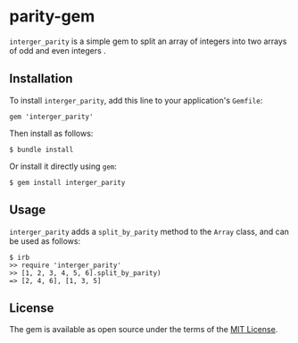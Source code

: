 # parity-gem

`interger_parity` is a simple gem to split an array of integers into two arrays of odd and even integers .

## Installation

To install `interger_parity`, add this line to your application's `Gemfile`:

```
gem 'interger_parity'
```

Then install as follows:

```
$ bundle install
```

Or install it directly using `gem`:

```
$ gem install interger_parity
```

## Usage

`interger_parity` adds a `split_by_parity` method to the `Array` class, and can be used as follows:

```
$ irb
>> require 'interger_parity'
>> [1, 2, 3, 4, 5, 6].split_by_parity)
=> [2, 4, 6], [1, 3, 5]
```

## License

The gem is available as open source under the terms of the [MIT License](https://opensource.org/licenses/MIT).
